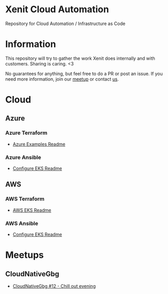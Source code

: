 # Xenit Cloud Automation
Repository for Cloud Automation / Infrastructure as Code

# Information

This repository will try to gather the work Xenit does internally and with customers. Sharing is caring. <3

No guarantees for anything, but feel free to do a PR or post an issue. If you need more information, join our [meetup](https://www.meetup.com/TheCloudNativeGbg/) or contact [us](https://www.xenit.se/kontakt).

# Cloud

## Azure

### Azure Terraform

* [Azure Examples Readme](azure/terraform/examples/README.md)

### Azure Ansible

* [Configure EKS Readme](azure/ansible/configure-aks/README.md)

## AWS

### AWS Terraform

* [AWS EKS Readme](aws/terraform/eks/README.md)

### AWS Ansible

* [Configure EKS Readme](aws/ansible/configure-eks/README.md)

# Meetups

## CloudNativeGbg

* [CloudNativeGbg #12 - Chill out evening](meetups/CloudNativeGbg/CloudNativeGbg12.md)
